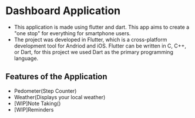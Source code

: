 # Dashboard Application

- This application is made using flutter and dart. This app aims to create a "one stop" for everything for smartphone users.
- The project was developed in Flutter, which is a cross-platform development tool for Andriod and iOS. Flutter can be written in C, C++, or Dart, for this project we used Dart as the primary programming language.


## Features of the Application
- Pedometer(Step Counter)
- Weather(Displays your local weather)
- [WIP]Note Taking()
- [WIP]Reminders

